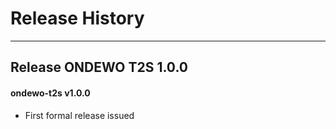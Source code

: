 # Release History
*****************

## Release ONDEWO T2S 1.0.0
#### ondewo-t2s v1.0.0
* First formal release issued


